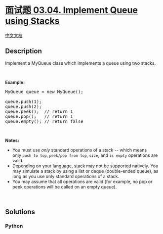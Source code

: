 # [面试题 03.04. Implement Queue using Stacks]()

[中文文档](/lcci/03.04.Implement%20Queue%20using%20Stacks/README.md)

## Description

<p>Implement a MyQueue class which implements a queue using two stacks.</p>
&nbsp;

<p><strong>Example: </strong></p>

<pre>
MyQueue queue = new MyQueue();

queue.push(1);
queue.push(2);
queue.peek();  // return 1
queue.pop();   // return 1
queue.empty(); // return false</pre>

<p>&nbsp;</p>

<p><b>Notes:</b></p>

<ul>
	<li>You must use&nbsp;<i>only</i>&nbsp;standard operations of a stack -- which means only&nbsp;<code>push to top</code>,&nbsp;<code>peek/pop from top</code>,&nbsp;<code>size</code>, and&nbsp;<code>is empty</code>&nbsp;operations are valid.</li>
	<li>Depending on your language, stack may not be supported natively. You may simulate a stack by using a list or deque (double-ended queue), as long as you use only standard operations of a stack.</li>
	<li>You may assume that all operations are valid (for example, no pop or peek operations will be called on an empty queue).</li>
</ul>

<p>&nbsp;</p>


## Solutions

<!-- tabs:start -->

### **Python**

```python

```

<!-- tabs:end -->
